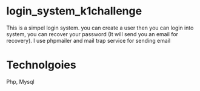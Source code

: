 # login_system_k1challenge

<p>This is a simpel login system. you can create a user then you can login into system, you can recover your password (It will send you an email for recovery). I use phpmailer and mail trap service for sending email
</p>

# Technolgoies
<p> Php, Mysql</p>




